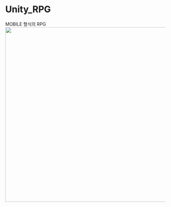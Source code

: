 # Unity_RPG
MOBILE 형식의 RPG
<img width="550px" src="https://user-images.githubusercontent.com/86187456/129043614-985646e7-d7aa-473e-920f-11569c353295.gif" />



